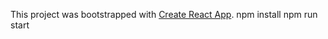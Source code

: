 This project was bootstrapped with [Create React App](https://github.com/facebook/create-react-app).
npm install
npm run start 

